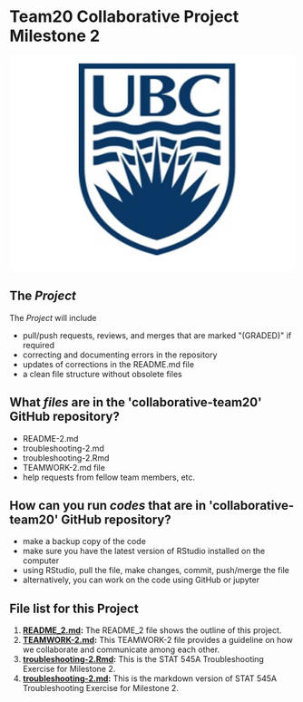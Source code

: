 # Team20 Collaborative Project Milestone 2

<a><img src="/assets/UBC-logo.jpg"></a>

## The *_Project_*

The *_Project_* will include

* pull/push requests, reviews, and merges that are marked "(GRADED)" if required
* correcting and documenting errors in the repository
* updates of corrections in the README.md file
* a clean file structure without obsolete files

## What *_files_* are in the 'collaborative-team20' GitHub repository?
* README-2.md
* troubleshooting-2.md
* troubleshooting-2.Rmd
* TEAMWORK-2.md file
* help requests from fellow team members, etc.

## How can you run *_codes_* that are in 'collaborative-team20' GitHub repository?
* make a backup copy of the code
* make sure you have the latest version of RStudio installed on the computer
* using RStudio, pull the file, make changes, commit, push/merge the file
* alternatively, you can work on the code using GitHub or jupyter 

## **File list for this Project**

1. **[README_2.md](https://github.com/stat545ubc-2023/collaborative-team20/blob/main/README_2.md):** The README_2 file shows the outline of this project.
2. **[TEAMWORK-2.md](https://github.com/stat545ubc-2023/collaborative-team20/blob/main/(GRADED)%20TEAMWORK-2.md):** This TEAMWORK-2 file provides a guideline on how we collaborate and communicate among each other.
3. **[troubleshooting-2.Rmd](https://github.com/stat545ubc-2023/collaborative-team20/blob/main/troubleshooting-2.Rmd):** This is the STAT 545A Troubleshooting Exercise for Milestone 2.
4.  **[troubleshooting-2.md](https://github.com/stat545ubc-2023/collaborative-team20/blob/main/troubleshooting-2.md):** This is the markdown version of STAT 545A Troubleshooting Exercise for Milestone 2.
